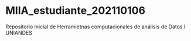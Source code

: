 # MIIA_estudiante_202110106
Repositorio inicial de Herramietnas computacionales de análisis de Datos I UNIANDES
